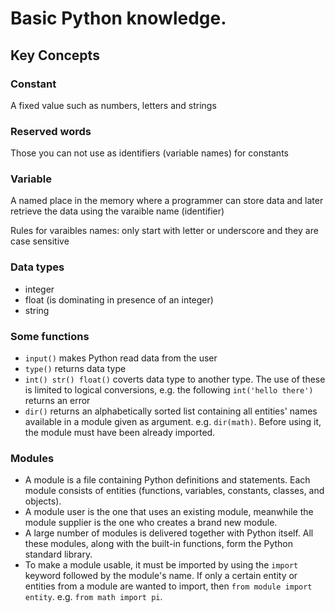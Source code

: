 # Basic Python knowledge.

## Key Concepts

### Constant
A fixed value such as numbers, letters and strings

### Reserved words
Those you can not use as identifiers (variable names) for constants

### Variable
A named place in the memory where a programmer can store data and later retrieve the data using the varaible name (identifier)

Rules for varaibles names: only start with letter or underscore and they are case sensitive

### Data types

- integer
- float (is dominating in presence of an integer)
- string

### Some functions
- `input()` makes Python read data from the user
- `type()` returns data type
- `int() str() float()` coverts data type to another type. The use of these is limited to logical conversions, e.g. the following `int('hello there')` returns an error
- `dir()` returns an alphabetically sorted list containing all entities' names available in a module given as argument. e.g. `dir(math)`. Before using it, the module must have been already imported.

### Modules
- A module is a file containing Python definitions and statements. Each module consists of entities (functions, variables, constants, classes, and objects).
- A module user is the one that uses an existing module, meanwhile the module supplier is the one who creates a brand new module.
- A large number of modules is delivered together with Python itself. All these modules, along with the built-in functions, form the Python standard library.
- To make a module usable, it must be imported by using the `import` keyword followed by the module's name. If only a certain entity or entities from a module are wanted to import, then `from module import entity`. e.g. `from math import pi`.

